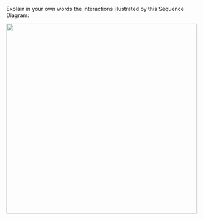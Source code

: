 <panel header="{{ icon_Q }} Explain Sequence Diagram about Machine">
<question>

Explain in your own words the interactions illustrated by this Sequence Diagram:

<img src="{{baseUrl}}/uml/sequenceDiagrams/introduction/images/Machine.png" width="500"/>

</question>
</panel>
